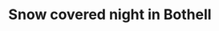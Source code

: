 ---
title: "Snow covered night in Bothell"
picture: /assets/camera-roll/2022/2022-11-30-snow-covered-night-in-bothell/20221130_085346384_iOS.jpg
thumbnail: /assets/camera-roll/2022/2022-11-30-snow-covered-night-in-bothell/20221130_085346384_iOS-thumbnail.jpg
tags:
  - photograph
  - looking up
  - snow covered trees
  - nighttime
  - sky
  - Bothell
---